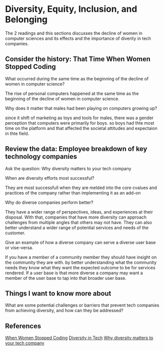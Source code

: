 # Diversity, Equity, Inclusion, and Belonging

The 2 readings and this sections discusses the decline of women in computer sciences and its effects and the importance of diverity in tech companies.

## Consider the history: That Time When Women Stopped Coding

What occurred during the same time as the beginning of the decline of women in computer science?

The rise of personal computers happened at the same time as the beginning of the decline of women in computer science.

Why does it matter that males had been playing on computers growing up?

since it shift of marketing as toys and tools for males, there was a gender perception that computers were primarily for boys. so boys had thte most time on the platform and that affected the societal attitudes and expectaion in thte field.

## Review the data: Employee breakdown of key technology companies

Ask the question: Why diversity matters to your tech company

When are diversity efforts most successful?

They are most successfull when they are melded into the core cvalues and practices of the company rather than implementing it as an add-on

Why do diverse companies perform better?

They have a wider range of perspectives, ideas, and experiences at their disposal. With that, companies that have more diversity can approach challenges from multiple angles that others may not have. They can also better understand a wider range of potential services and needs of the customer.

Give an example of how a diverse company can serve a diverse user base or vise-versa.

If you have a member of a community member they should have insight on the community they are with. by better understanding what the community needs they know what they want the expected outcome to be for services rendered. If a user base is that more diverse a company may want a member of the user base to tap into that broader user base.

## Things I want to know more about

What are some potential challenges or barriers that prevent tech companies from achieving diversity, and how can they be addressed?

## References

[When Women Stopped Coding](https://www.npr.org/sections/money/2014/10/21/357629765/when-women-stopped-coding)
[Diversity in Tech](https://informationisbeautiful.net/visualizations/diversity-in-tech/)
[Why diversity matters to your tech company](https://www.usatoday.com/story/tech/columnist/2015/07/21/why-diversity-matters-your-tech-company/30419871/)
